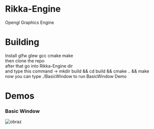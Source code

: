 # Rikka-Engine
Opengl Graphics Engine

# Building 
Install glfw glew gcc cmake make</br>
then clone the repo</br>
after that go into Rikka-Engine dir</br>
and type this command -> mkdir build && cd build && cmake .. && make</br>
now you can type ./BasicWindow to run BasicWindow Demo</br>

# Demos
### Basic Window
![obraz](https://github.com/user-attachments/assets/ed579e1f-2920-4cc9-a494-32702f99d969)

